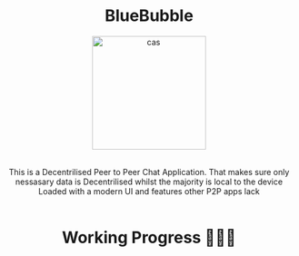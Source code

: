 

<h1 align="center">BlueBubble</h1>

<div align="center">
  <a href="https://github.com/MartinGurasvili/BlueBubblr">
    <img width="200" height="200" alt="cas" src="https://user-images.githubusercontent.com/76784461/186772559-40d2691d-8ee5-4743-b16d-80078dd09ea6.png">
  </a>

  <p align="center">
    <br>
    This is a Decentrilised Peer to Peer Chat Application. That makes sure only nessasary data is Decentrilised whilst the majority is local to the device  Loaded with a modern UI and features other P2P apps lack
    <br>
     <br>
    </p>
    <h1 align="center">Working Progress 👷🏽‍♂️</h1>

